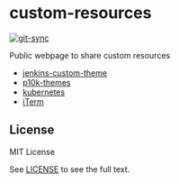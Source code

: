 # custom-resources

[![git-sync](https://github.com/aramirol/custom-resources/actions/workflows/main.yml/badge.svg)](https://github.com/aramirol/custom-resources/actions/workflows/main.yml)

Public webpage to share custom resources

* [jenkins-custom-theme](jenkins-custom-theme)
* [p10k-themes](p10k-themes)
* [kubernetes](kubernetes)
* [iTerm](iterm)

## License

MIT License

See [LICENSE](https://github.com/aramirol/custom-resources/blob/main/LICENSE) to see the full text.

